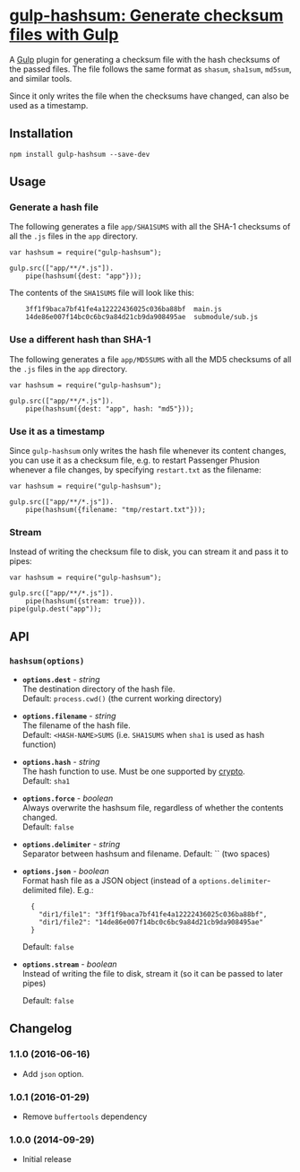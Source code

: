 # [gulp-hashsum: Generate checksum files with Gulp](https://el-tramo.be/gulp-hashsum)

A [Gulp](http://gulpjs.com/) plugin for generating a checksum file with the hash checksums of the
passed files. The file follows the same format as `shasum`, `sha1sum`, `md5sum`, and similar tools.

Since it only writes the file when the checksums have changed, can also be used as a timestamp.

## Installation

    npm install gulp-hashsum --save-dev

## Usage

### Generate a hash file

The following generates a file `app/SHA1SUMS` with all the SHA-1 checksums of all the
`.js` files in the `app` directory.

    var hashsum = require("gulp-hashsum");

    gulp.src(["app/**/*.js"]).
        pipe(hashsum({dest: "app"}));

The contents of the `SHA1SUMS` file will look like this:

    	3ff1f9baca7bf41fe4a12222436025c036ba88bf  main.js
    	14de86e007f14bc0c6bc9a84d21cb9da908495ae  submodule/sub.js

### Use a different hash than SHA-1

The following generates a file `app/MD5SUMS` with all the MD5 checksums of all the
`.js` files in the `app` directory.

    var hashsum = require("gulp-hashsum");

    gulp.src(["app/**/*.js"]).
        pipe(hashsum({dest: "app", hash: "md5"}));

### Use it as a timestamp

Since `gulp-hashsum` only writes the hash file whenever its content changes, you can
use it as a checksum file, e.g. to restart Passenger Phusion whenever a file changes,
by specifying `restart.txt` as the filename:

    var hashsum = require("gulp-hashsum");

    gulp.src(["app/**/*.js"]).
        pipe(hashsum({filename: "tmp/restart.txt"}));

### Stream

Instead of writing the checksum file to disk, you can stream it and pass it
to pipes:

    var hashsum = require("gulp-hashsum");

    gulp.src(["app/**/*.js"]).
        pipe(hashsum({stream: true})).
    pipe(gulp.dest("app"));

## API

### `hashsum(options)`

* **`options.dest`** - _string_  
   The destination directory of the hash file.  
   Default: `process.cwd()` (the current working directory)

* **`options.filename`** - _string_  
   The filename of the hash file.  
   Default: `<HASH-NAME>SUMS` (i.e. `SHA1SUMS` when `sha1` is used as hash function)

* **`options.hash`** - _string_  
   The hash function to use. Must be one supported by
  [crypto](https://www.npmjs.org/package/crypto).  
   Default: `sha1`

* **`options.force`** - _boolean_  
   Always overwrite the hashsum file, regardless of whether the contents changed.  
   Default: `false`

* **`options.delimiter`** - _string_  
   Separator between hashsum and filename.
  Default: `` (two spaces)

* **`options.json`** - _boolean_  
   Format hash file as a JSON object (instead of a `options.delimiter`-delimited file).
  E.g.:

        {
          "dir1/file1": "3ff1f9baca7bf41fe4a12222436025c036ba88bf",
          "dir1/file2": "14de86e007f14bc0c6bc9a84d21cb9da908495ae"
        }


  Default: `false`

* **`options.stream`** - _boolean_  
   Instead of writing the file to disk, stream it (so it can be passed to later
  pipes)

  Default: `false`

## Changelog

### 1.1.0 (2016-06-16)

* Add `json` option.

### 1.0.1 (2016-01-29)

* Remove `buffertools` dependency

### 1.0.0 (2014-09-29)

* Initial release
